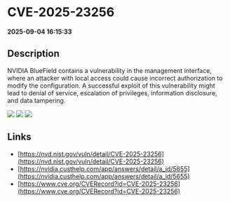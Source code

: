 # CVE-2025-23256

**2025-09-04 16:15:33**

## Description
NVIDIA BlueField contains a vulnerability in the management interface, where an attacker with local access could cause incorrect authorization to modify the configuration. A successful exploit of this vulnerability might lead to denial of service, escalation of privileges, information disclosure, and data tampering.

![](https://img.shields.io/static/v1?label=Score&message=8.7&color=red)
![](https://img.shields.io/static/v1?label=Severity&message=HIGH&color=red)
![](https://img.shields.io/static/v1?label=CWE&message=Auth&color=green)

## Links
- [https://nvd.nist.gov/vuln/detail/CVE-2025-23256](https://nvd.nist.gov/vuln/detail/CVE-2025-23256)
- [https://nvidia.custhelp.com/app/answers/detail/a_id/5655](https://nvidia.custhelp.com/app/answers/detail/a_id/5655)
- [https://www.cve.org/CVERecord?id=CVE-2025-23256](https://www.cve.org/CVERecord?id=CVE-2025-23256)
